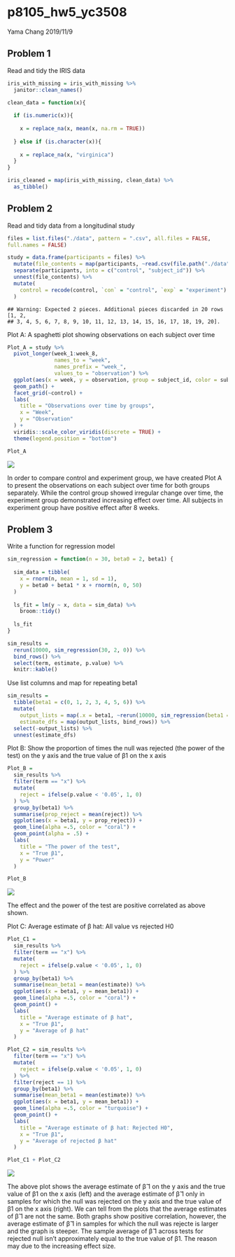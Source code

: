 p8105\_hw5\_yc3508
================
Yama Chang
2019/11/9

## Problem 1

Read and tidy the IRIS data

``` r
iris_with_missing = iris_with_missing %>%
  janitor::clean_names() 

clean_data = function(x){
  
  if (is.numeric(x)){
    
    x = replace_na(x, mean(x, na.rm = TRUE))
    
  } else if (is.character(x)){
    
    x = replace_na(x, "virginica")
  }
}

iris_cleaned = map(iris_with_missing, clean_data) %>% 
  as_tibble()
```

## Problem 2

Read and tidy data from a longitudinal study

``` r
files = list.files("./data", pattern = ".csv", all.files = FALSE, 
full.names = FALSE)

study = data.frame(participants = files) %>% 
  mutate(file_contents = map(participants, ~read.csv(file.path("./data", .)))) %>% 
  separate(participants, into = c("control", "subject_id")) %>% 
  unnest(file_contents) %>% 
  mutate(
    control = recode(control, `con` = "control", `exp` = "experiment")
  ) 
```

    ## Warning: Expected 2 pieces. Additional pieces discarded in 20 rows [1, 2,
    ## 3, 4, 5, 6, 7, 8, 9, 10, 11, 12, 13, 14, 15, 16, 17, 18, 19, 20].

Plot A: A spaghetti plot showing observations on each subject over time

``` r
Plot_A = study %>% 
  pivot_longer(week_1:week_8,
               names_to = "week",
               names_prefix = "week_",
               values_to = "observation") %>%
  ggplot(aes(x = week, y = observation, group = subject_id, color = subject_id)) +
  geom_path() + 
  facet_grid(~control) +
  labs(
    title = "Observations over time by groups",
    x = "Week",
    y = "Observation"
  ) + 
  viridis::scale_color_viridis(discrete = TRUE) + 
  theme(legend.position = "bottom")

Plot_A  
```

![](p8105_hw5_yc3508_files/figure-gfm/unnamed-chunk-3-1.png)<!-- -->

In order to compare control and experiment group, we have created Plot A
to present the observations on each subject over time for both groups
separately. While the control group showed irregular change over time,
the experiment group demonstrated increasing effect over time. All
subjects in experiment group have positive effect after 8 weeks.

## Problem 3

Write a function for regression model

``` r
sim_regression = function(n = 30, beta0 = 2, beta1) {
  
  sim_data = tibble(
    x = rnorm(n, mean = 1, sd = 1),
    y = beta0 + beta1 * x + rnorm(n, 0, 50)
  )
  
  ls_fit = lm(y ~ x, data = sim_data) %>% 
    broom::tidy()
  
  ls_fit
}

sim_results = 
  rerun(10000, sim_regression(30, 2, 0)) %>% 
  bind_rows() %>% 
  select(term, estimate, p.value) %>% 
  knitr::kable()
```

Use list columns and map for repeating beta1

``` r
sim_results = 
  tibble(beta1 = c(0, 1, 2, 3, 4, 5, 6)) %>% 
  mutate(
    output_lists = map(.x = beta1, ~rerun(10000, sim_regression(beta1 = .x))),
    estimate_dfs = map(output_lists, bind_rows)) %>% 
  select(-output_lists) %>% 
  unnest(estimate_dfs)
```

Plot B: Show the proportion of times the null was rejected (the power of
the test) on the y axis and the true value of β1 on the x axis

``` r
Plot_B = 
  sim_results %>% 
  filter(term == "x") %>% 
  mutate(
    reject = ifelse(p.value < '0.05', 1, 0)
  ) %>% 
  group_by(beta1) %>% 
  summarise(prop_reject = mean(reject)) %>% 
  ggplot(aes(x = beta1, y = prop_reject)) + 
  geom_line(alpha =.5, color = "coral") + 
  geom_point(alpha = .5) +
  labs(
    title = "The power of the test",
    x = "True β1",
    y = "Power"
  )

Plot_B
```

![](p8105_hw5_yc3508_files/figure-gfm/unnamed-chunk-6-1.png)<!-- -->

The effect and the power of the test are positive correlated as above
shown.

Plot C: Average estimate of β hat: All value vs rejected H0

``` r
Plot_C1 = 
  sim_results %>% 
  filter(term == "x") %>% 
  mutate(
    reject = ifelse(p.value < '0.05', 1, 0)
  ) %>% 
  group_by(beta1) %>% 
  summarise(mean_beta1 = mean(estimate)) %>% 
  ggplot(aes(x = beta1, y = mean_beta1)) +
  geom_line(alpha =.5, color = "coral") +
  geom_point() +
  labs(
    title = "Average estimate of β hat",
    x = "True β1",
    y = "Average of β hat"
  )

Plot_C2 = sim_results %>% 
  filter(term == "x") %>% 
  mutate(
    reject = ifelse(p.value < '0.05', 1, 0)
  ) %>% 
  filter(reject == 1) %>% 
  group_by(beta1) %>% 
  summarise(mean_beta1 = mean(estimate)) %>% 
  ggplot(aes(x = beta1, y = mean_beta1)) +
  geom_line(alpha =.5, color = "turquoise") +
  geom_point() +
  labs(
    title = "Average estimate of β hat: Rejected H0",
    x = "True β1",
    y = "Average of rejected β hat"
  )

Plot_C1 + Plot_C2
```

![](p8105_hw5_yc3508_files/figure-gfm/unnamed-chunk-7-1.png)<!-- -->

The above plot shows the average estimate of β̂ 1 on the y axis and the
true value of β1 on the x axis (left) and the average estimate of β̂ 1
only in samples for which the null was rejected on the y axis and the
true value of β1 on the x axis (right). We can tell from the plots that
the average estimates of β̂ 1 are not the same. Both graphs show
positive correlation, however, the average estimate of β̂ 1 in samples
for which the null was rejecte is larger and the graph is steeper. The
sample average of β̂ 1 across tests for rejected null isn’t
approximately equal to the true value of β1. The reason may due to the
increasing effect size.
